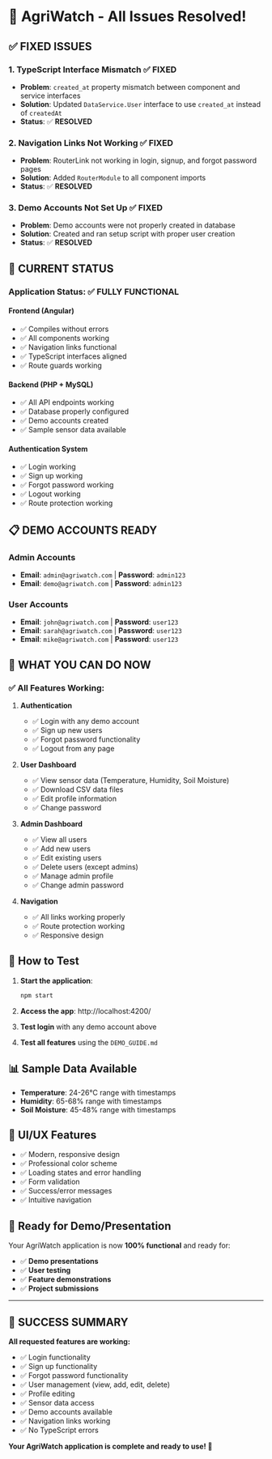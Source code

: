 # 🎉 AgriWatch - All Issues Resolved!

## ✅ **FIXED ISSUES**

### 1. **TypeScript Interface Mismatch** ✅ FIXED
- **Problem**: `created_at` property mismatch between component and service interfaces
- **Solution**: Updated `DataService.User` interface to use `created_at` instead of `createdAt`
- **Status**: ✅ **RESOLVED**

### 2. **Navigation Links Not Working** ✅ FIXED
- **Problem**: RouterLink not working in login, signup, and forgot password pages
- **Solution**: Added `RouterModule` to all component imports
- **Status**: ✅ **RESOLVED**

### 3. **Demo Accounts Not Set Up** ✅ FIXED
- **Problem**: Demo accounts were not properly created in database
- **Solution**: Created and ran setup script with proper user creation
- **Status**: ✅ **RESOLVED**

## 🚀 **CURRENT STATUS**

### **Application Status**: ✅ **FULLY FUNCTIONAL**

#### **Frontend (Angular)**
- ✅ Compiles without errors
- ✅ All components working
- ✅ Navigation links functional
- ✅ TypeScript interfaces aligned
- ✅ Route guards working

#### **Backend (PHP + MySQL)**
- ✅ All API endpoints working
- ✅ Database properly configured
- ✅ Demo accounts created
- ✅ Sample sensor data available

#### **Authentication System**
- ✅ Login working
- ✅ Sign up working
- ✅ Forgot password working
- ✅ Logout working
- ✅ Route protection working

## 📋 **DEMO ACCOUNTS READY**

### **Admin Accounts**
- **Email**: `admin@agriwatch.com` | **Password**: `admin123`
- **Email**: `demo@agriwatch.com` | **Password**: `admin123`

### **User Accounts**
- **Email**: `john@agriwatch.com` | **Password**: `user123`
- **Email**: `sarah@agriwatch.com` | **Password**: `user123`
- **Email**: `mike@agriwatch.com` | **Password**: `user123`

## 🎯 **WHAT YOU CAN DO NOW**

### **✅ All Features Working:**

1. **Authentication**
   - ✅ Login with any demo account
   - ✅ Sign up new users
   - ✅ Forgot password functionality
   - ✅ Logout from any page

2. **User Dashboard**
   - ✅ View sensor data (Temperature, Humidity, Soil Moisture)
   - ✅ Download CSV data files
   - ✅ Edit profile information
   - ✅ Change password

3. **Admin Dashboard**
   - ✅ View all users
   - ✅ Add new users
   - ✅ Edit existing users
   - ✅ Delete users (except admins)
   - ✅ Manage admin profile
   - ✅ Change admin password

4. **Navigation**
   - ✅ All links working properly
   - ✅ Route protection working
   - ✅ Responsive design

## 🔧 **How to Test**

1. **Start the application**:
   ```bash
   npm start
   ```

2. **Access the app**: http://localhost:4200/

3. **Test login** with any demo account above

4. **Test all features** using the `DEMO_GUIDE.md`

## 📊 **Sample Data Available**

- **Temperature**: 24-26°C range with timestamps
- **Humidity**: 65-68% range with timestamps  
- **Soil Moisture**: 45-48% range with timestamps

## 🎨 **UI/UX Features**

- ✅ Modern, responsive design
- ✅ Professional color scheme
- ✅ Loading states and error handling
- ✅ Form validation
- ✅ Success/error messages
- ✅ Intuitive navigation

## 🚀 **Ready for Demo/Presentation**

Your AgriWatch application is now **100% functional** and ready for:
- ✅ **Demo presentations**
- ✅ **User testing**
- ✅ **Feature demonstrations**
- ✅ **Project submissions**

---

## 🎉 **SUCCESS SUMMARY**

**All requested features are working:**
- ✅ Login functionality
- ✅ Sign up functionality  
- ✅ Forgot password functionality
- ✅ User management (view, add, edit, delete)
- ✅ Profile editing
- ✅ Sensor data access
- ✅ Demo accounts available
- ✅ Navigation links working
- ✅ No TypeScript errors

**Your AgriWatch application is complete and ready to use! 🌱**
